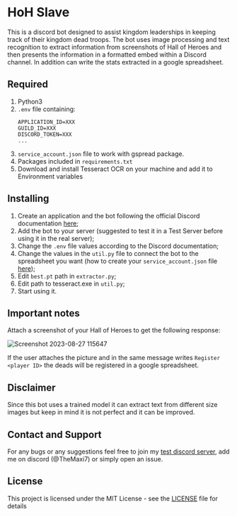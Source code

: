 # HoH Slave

This is a discord bot designed to assist kingdom leaderships in keeping track of their kingdom dead troops. The bot uses image processing and text recognition to extract information from screenshots of Hall of Heroes and then presents the information in a formatted embed within a Discord channel. In addition can write the stats extracted in a google spreadsheet.

## Required 

1. Python3
2. `.env` file containing:
	```
	APPLICATION_ID=XXX
	GUILD_ID=XXX
	DISCORD_TOKEN=XXX
	...
	```
3. `service_account.json` file to work with gspread package. 
4. Packages included in `requirements.txt`
5. Download and install Tesseract OCR on your machine and add it to Environment variables

## Installing

1. Create an application and the bot following the official Discord documentation [here](https://discord.com/developers/docs/intro);
2. Add the bot to your server (suggested to test it in a Test Server before using it in the real server);
3. Change the `.env` file values according to the Discord documentation;
4. Change the values in the `util.py` file to connect the bot to the spreadsheet you want (how to create your `service_account.json` file [here](https://docs.gspread.org/en/v5.9.0/oauth2.html));
5. Edit `best.pt` path in `extractor.py`;
6. Edit path to tesseract.exe in `util.py`;
7. Start using it.

## Important notes

Attach a screenshot of your Hall of Heroes to get the following response: 

![Screenshot 2023-08-27 115647](https://github.com/TheMaxi7/RoK-discord-bots/assets/102146744/1e3bd5a4-2d13-4d2b-824c-4ef4ed4e3583)


If the user attaches the picture and in the same message writes `Register <player ID>` the deads will be registered in a google spreadsheet.

## Disclaimer

Since this bot uses a trained model it can extract text from different size images but keep in mind it is not perfect and it can be improved. 

## Contact and Support

For any bugs or any suggestions feel free to join my [test discord server](https://discord.gg/EH7QhwxqkW), add me on discord (@TheMaxi7) or simply open an issue.

## License

This project is licensed under the MIT License - see the [LICENSE](https://github.com/Altaro97/Discord-Bots/blob/main/LICENSE) file for details

